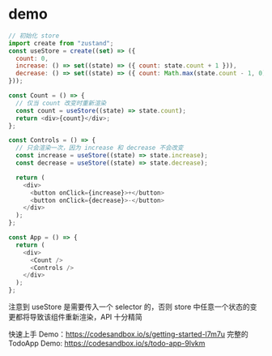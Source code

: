 # demo

```js
// 初始化 store
import create from "zustand";
const useStore = create((set) => ({
  count: 0,
  increase: () => set((state) => ({ count: state.count + 1 })),
  decrease: () => set((state) => ({ count: Math.max(state.count - 1, 0) })),
}));

const Count = () => {
  // 仅当 count 改变时重新渲染
  const count = useStore((state) => state.count);
  return <div>{count}</div>;
};

const Controls = () => {
  // 只会渲染一次，因为 increase 和 decrease 不会改变
  const increase = useStore((state) => state.increase);
  const decrease = useStore((state) => state.decrease);

  return (
    <div>
      <button onClick={increase}>+</button>
      <button onClick={decrease}>-</button>
    </div>
  );
};

const App = () => {
  return (
    <div>
      <Count />
      <Controls />
    </div>
  );
};
```

注意到 useStore 是需要传入一个 selector 的，否则 store 中任意一个状态的变更都将导致该组件重新渲染，API 十分精简

快速上手 Demo：https://codesandbox.io/s/getting-started-l7m7u
完整的 TodoApp Demo: https://codesandbox.io/s/todo-app-9lvkm
